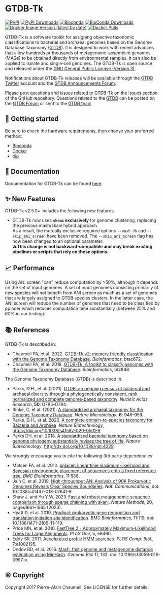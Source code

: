 # GTDB-Tk

[![PyPI](https://img.shields.io/pypi/v/gtdbtk.svg)](https://pypi.python.org/pypi/gtdbtk)
[![PyPI Downloads](https://pepy.tech/badge/gtdbtk)](https://pepy.tech/project/gtdbtk)
[![Bioconda](https://img.shields.io/conda/vn/bioconda/gtdbtk.svg?color=43b02a)](https://anaconda.org/bioconda/gtdbtk)
[![BioConda Downloads](https://img.shields.io/conda/dn/bioconda/gtdbtk.svg?style=flag&label=downloads&color=43b02a)](https://anaconda.org/bioconda/gtdbtk)
[![Docker Image Version (latest by date)](https://img.shields.io/docker/v/ecogenomic/gtdbtk?sort=date&color=299bec&label=docker)](https://hub.docker.com/r/ecogenomic/gtdbtk)
[![Docker Pulls](https://img.shields.io/docker/pulls/ecogenomic/gtdbtk?color=299bec&label=pulls)](https://hub.docker.com/r/ecogenomic/gtdbtk)

GTDB-Tk is a software toolkit for assigning objective taxonomic classifications to bacterial and archaeal genomes based 
on the Genome Database Taxonomy ([GTDB](https://gtdb.ecogenomic.org/)). It is designed to work with recent advances that 
allow hundreds or thousands of metagenome-assembled genomes (MAGs) to be obtained directly from environmental samples. 
It can also be applied to isolate and single-cell genomes. The GTDB-Tk is open source and released under the 
[GNU General Public License (Version 3)](https://www.gnu.org/licenses/gpl-3.0.en.html).

Notifications about GTDB-Tk releases will be available through the [GTDB Twitter](https://twitter.com/ace_gtdb) 
account and the [GTDB Announcements Forum](https://forum.gtdb.ecogenomic.org/c/announcements/10).

Please post questions and issues related to GTDB-Tk on the Issues section of the GitHub repository. Questions 
related to the [GTDB](https://gtdb.ecogenomic.org/) can be posted on the [GTDB Forum](https://forum.gtdb.ecogenomic.org/) 
or sent to the [GTDB team](https://gtdb.ecogenomic.org/about).


## 🚀 Getting started

Be sure to check the [hardware requirements](https://ecogenomics.github.io/GTDBTk/installing/index.html), then choose your preferred method:

* [Bioconda](https://ecogenomics.github.io/GTDBTk/installing/bioconda.html)
* [Docker](https://ecogenomics.github.io/GTDBTk/installing/docker.html)
* [pip](https://ecogenomics.github.io/GTDBTk/installing/pip.html)


## 📖 Documentation

Documentation for GTDB-Tk can be found [here](https://ecogenomics.github.io/GTDBTk/).


## ✨ New Features

GTDB-Tk v2.5.0+ includes the following new features:
- GTDB-Tk now uses **``skani`` exclusively** for genome clustering, replacing the previous mash/skani hybrid approach.  
  As a result, the mutually exclusive required options ``--mash_db`` and ``--skip_ani_screen`` have been removed. The ``--skip_ani_screen`` 
flag has now been changed to an optional parameter.  
  **⚠️This change is not backward-compatible and may break existing pipelines or scripts that rely on these options.**


## 📈 Performance
Using ANI screen "can" reduce computation by >50%, although it depends on the set of input genomes. A set of input genomes consisting primarily of new species will not benefit from ANI screen as much as a set of genomes that are largely assigned to GTDB species clusters. In the latter case, the ANI screen will reduce the number of genomes that need to be classified by pplacer which reduces computation time substantially (between 25% and 60% in our testing).

## 📚 References

GTDB-Tk is described in:

* Chaumeil PA, et al. 2022. [GTDB-Tk v2: memory friendly classification with the Genome Taxonomy Database](https://academic.oup.com/bioinformatics/advance-article-abstract/doi/10.1093/bioinformatics/btac672/6758240?utm_source=advanceaccess&utm_campaign=bioinformatics&utm_medium=email). <i>Bioinformatics</i>, btac672.
* Chaumeil PA, et al. 2019. [GTDB-Tk: A toolkit to classify genomes with the Genome Taxonomy Database](https://academic.oup.com/bioinformatics/advance-article-abstract/doi/10.1093/bioinformatics/btz848/5626182). <i>Bioinformatics</i>, btz848.

The Genome Taxonomy Database (GTDB) is described in:

* Parks, D.H., et al. (2021). [GTDB: an ongoing census of bacterial and archaeal diversity through a phylogenetically consistent, rank normalized and complete genome-based taxonomy](https://academic.oup.com/nar/advance-article/doi/10.1093/nar/gkab776/6370255). <i>Nucleic Acids Research</i>, <b>50</b>: D785–D794.
* Rinke, C, et al. (2021). [A standardized archaeal taxonomy for the Genome Taxonomy Database](https://www.nature.com/articles/s41564-021-00918-8). <i>Nature Microbiology</i>, <b>6</b>: 946–959.
* Parks, D.H., et al. 2020. [A complete domain-to-species taxonomy for Bacteria and Archaea](https://rdcu.be/b3OI7). <i>Nature Biotechnology</i>, https://doi.org/10.1038/s41587-020-0501-8.
* Parks DH, et al. 2018. [A standardized bacterial taxonomy based on genome phylogeny substantially revises the tree of life](https://www.nature.com/articles/nbt.4229). <i>Nature Biotechnology</i>, http://dx.doi.org/10.1038/nbt.4229.
 

We strongly encourage you to cite the following 3rd party dependencies:

* Matsen FA, et al. 2010. [pplacer: linear time maximum-likelihood and Bayesian phylogenetic placement of sequences onto a fixed reference tree](https://www.ncbi.nlm.nih.gov/pubmed/21034504). <i>BMC Bioinformatics</i>, 11:538.
* Jain C, et al. 2019. [High-throughput ANI Analysis of 90K Prokaryotic Genomes Reveals Clear Species Boundaries](https://www.nature.com/articles/s41467-018-07641-9). <i>Nat. Communications</i>, doi: 10.1038/s41467-018-07641-9.
* Shaw J. and Yu Y.W. 2023. [Fast and robust metagenomic sequence comparison through sparse chaining with skani](https://www.nature.com/articles/s41592-023-02018-3). <i>Nature Methods</i>, 20, pages1661–1665 (2023).
* Hyatt D, et al. 2010. [Prodigal: prokaryotic gene recognition and translation initiation site identification](https://www.ncbi.nlm.nih.gov/pubmed/20211023). <i>BMC Bioinformatics</i>, 11:119. doi: 10.1186/1471-2105-11-119.
* Price MN, et al. 2010. [FastTree 2 - Approximately Maximum-Likelihood Trees for Large Alignments](https://www.ncbi.nlm.nih.gov/pmc/articles/PMC2835736/). <i>PLoS One</i>, 5, e9490.
* Eddy SR. 2011. [Accelerated profile HMM searches](https://www.ncbi.nlm.nih.gov/pubmed/22039361). <i>PLOS Comp. Biol.</i>, 7:e1002195.
* Ondov BD, et al. 2016. [Mash: fast genome and metagenome distance estimation using MinHash](https://genomebiology.biomedcentral.com/articles/10.1186/s13059-016-0997-x). <i>Genome Biol</i> 17, 132. doi: 10.1186/s13059-016-0997-x.


## © Copyright

Copyright 2017 Pierre-Alain Chaumeil. See LICENSE for further details.
